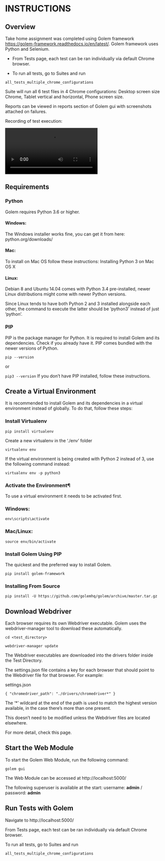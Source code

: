 # INSTRUCTIONS 

## Overview

Take home assignment was completed using Golem framework https://golem-framework.readthedocs.io/en/latest/. Golem framework uses Python and Selenium. 

* From Tests page, each test can be ran individually via default Chrome browser. 

* To run all tests, go to Suites and run 

`all_tests_multiple_chrome_configurations`

Suite will run all 6 test files in 4 Chrome configurations: Desktop screen size Chrome, Tablet vertical and horizontal, Phone screen size.

Reports can be viewed in reports section of Golem gui with screenshots attached on failures. 

Recording of test execution:

<video src="run.mov" controls="controls">
</video>

## Requirements
### Python
Golem requires Python 3.6 or higher.

#### Windows:

The Windows installer works fine, you can get it from here: python.org/downloads/

#### Mac:

To install on Mac OS follow these instructions: Installing Python 3 on Mac OS X

#### Linux:

Debian 8 and Ubuntu 14.04 comes with Python 3.4 pre-installed, newer Linux distributions might come with newer Python versions.

Since Linux tends to have both Python 2 and 3 installed alongside each other, the command to execute the latter should be ‘python3’ instead of just ‘python’.

### PIP
PIP is the package manager for Python. It is required to install Golem and its dependencies. Check if you already have it. PIP comes bundled with the newer versions of Python.

`pip --version`

or

`pip3 --version`
If you don’t have PIP installed, follow these instructions.

## Create a Virtual Environment
It is recommended to install Golem and its dependencies in a virtual environment instead of globally. To do that, follow these steps:

### Install Virtualenv
`pip install virtualenv`

Create a new virtualenv in the ‘./env’ folder

`virtualenv env`

If the virtual environment is being created with Python 2 instead of 3, use the following command instead:

`virtualenv env -p python3`

### Activate the Environment¶

To use a virtual environment it needs to be activated first.

### Windows:

`env\scripts\activate`

### Mac/Linux:

`source env/bin/activate`

### Install Golem Using PIP

The quickest and the preferred way to install Golem.

`pip install golem-framework`

### Installing From Source

`pip install -U https://github.com/golemhq/golem/archive/master.tar.gz`

## Download Webdriver

Each browser requires its own Webdriver executable. Golem uses the webdriver-manager tool to download these automatically.

`cd <test_directory>`

`webdriver-manager update`

The Webdriver executables are downloaded into the drivers folder inside the Test Directory.

The settings.json file contains a key for each browser that should point to the Webdriver file for that browser. For example:

settings.json

`{
    "chromedriver_path": "./drivers/chromedriver*"
}`

The ‘*’ wildcard at the end of the path is used to match the highest version available, in the case there’s more than one present.

This doesn’t need to be modified unless the Webdriver files are located elsewhere.

For more detail, check this page.

## Start the Web Module
To start the Golem Web Module, run the following command:

`golem gui`

The Web Module can be accessed at http://localhost:5000/

The following superuser is available at the start: username: **admin** / password: **admin**

## Run Tests with Golem

Navigate to http://localhost:5000/

From Tests page, each test can be ran individually via default Chrome browser. 

To run all tests, go to Suites and run 

`all_tests_multiple_chrome_configurations`